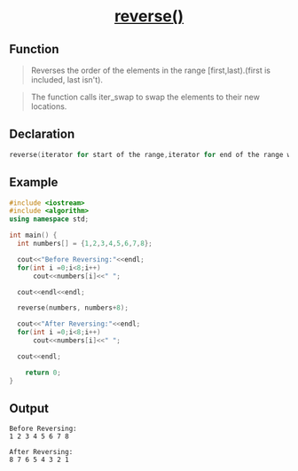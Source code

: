 <h1 align="center"><a href="#">reverse() </a></h1>


## Function

>Reverses the order of the elements in the range [first,last).(first is included, last isn't).

>The function calls iter_swap to swap the elements to their new locations.

## Declaration

```cpp
reverse(iterator for start of the range,iterator for end of the range which is not included in range);
```

## Example

```cpp
#include <iostream>
#include <algorithm>
using namespace std;

int main() {
  int numbers[] = {1,2,3,4,5,6,7,8};

  cout<<"Before Reversing:"<<endl;  
  for(int i =0;i<8;i++)
      cout<<numbers[i]<<" ";

  cout<<endl<<endl;

  reverse(numbers, numbers+8);

  cout<<"After Reversing:"<<endl;
  for(int i =0;i<8;i++)
      cout<<numbers[i]<<" ";

  cout<<endl;

    return 0;
}
```

## Output

```
Before Reversing:
1 2 3 4 5 6 7 8

After Reversing:
8 7 6 5 4 3 2 1
```
